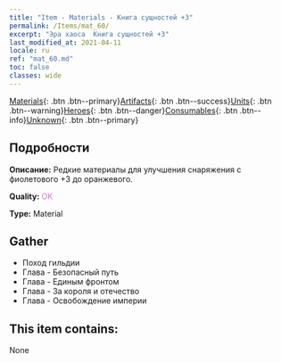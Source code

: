 ```yaml
---
title: "Item - Materials - Книга сущностей +3"
permalink: /Items/mat_60/
excerpt: "Эра хаоса  Книга сущностей +3"
last_modified_at: 2021-04-11
locale: ru
ref: "mat_60.md"
toc: false
classes: wide
---
```

 [Materials](/ru/Items/){: .btn .btn--primary}[Artifacts](/ru/Items/Artifacts/){: .btn .btn--success}[Units](/ru/Items/Units/){: .btn .btn--warning}[Heroes](/ru/Items/Heroes/){: .btn .btn--danger}[Consumables](/ru/Items/Consumables/){: .btn .btn--info}[Unknown](/ru/Items/Unknown/){: .btn .btn--primary}

## Подробности
 **Описание:** Редкие материалы для улучшения снаряжения c фиолетового +3 до оранжевого.

 **Quality:** <span style="color: #DA70D6">OK</span>

 **Type:** Material

## Gather

*    Поход гильдии 
*    Глава - Безопасный путь 
*    Глава - Единым фронтом 
*    Глава - За короля и отечество 
*    Глава - Освобождение империи 

## This item contains:

  None

